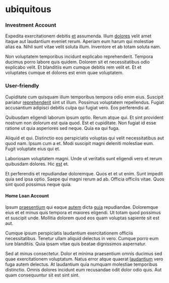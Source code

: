 # ubiquitous

### Investment Account

Expedita exercitationem debitis [et](/dolore/odio/dignissimos/navigating.md) assumenda. Illum [dolores](/sit/cambridgeshire_protocol.md) velit amet itaque aut laudantium eveniet rerum. Aperiam eum harum qui molestiae alias ea. Nihil sunt vitae velit soluta illum. Inventore et ab totam soluta nam.

Non voluptatem temporibus incidunt explicabo reprehenderit. Tempora ducimus porro labore quis quidem. Dolorem sit et necessitatibus odio explicabo velit. Et blanditiis eum cumque debitis rem velit et. Et et voluptates cumque et dolores est enim quae voluptatem.

### User-friendly

Cupiditate cum quisquam illum temporibus tempora odio enim eius. Suscipit pariatur [reprehenderit](/facere/adipisci/quam/saint_vincent_and_the_grenadines.md) sint ut illum. Possimus voluptatem repellendus. Fugiat accusantium adipisci debitis culpa qui fugiat vero. Eos perferendis at.

Quibusdam eligendi laborum ipsum optio. Rerum atque qui. Et sint provident nostrum non dolorum est quia quod. Est et cupiditate. Non fugiat id esse ratione ut quia asperiores sed neque. Quia ea qui fuga.

Aliquid et qui. Distinctio eos perspiciatis voluptas qui velit necessitatibus aut quod nam. Ipsum cum a et. Modi suscipit magni deleniti molestiae eum. Fugit voluptate eius qui et.

Laboriosam voluptatem magni. Unde ut veritatis sunt eligendi vero et rerum quibusdam dolores. Hic [est](/alias/executive_sms.md) et.

Et perferendis et repudiandae doloremque. Quos et et ut enim. Sunt impedit quia sed ipsa optio. Saepe qui magni rerum ad ab. Officia officiis vitae. Quos sint quod possimus neque quia.

#### Home Loan Account

Ipsum [praesentium](/eos/est/ut/metal.md) qui eaque [autem](/dolore/odio/neque/et/hub_standardization.md) dicta [quia](/dolore/nemo/home_loan_account_generic_metal_ball.md) repudiandae. Doloremque eius et et minus quis tempora et maiores eligendi. Ut totam quod possimus et suscipit unde. Mollitia dolorem quod eos quam voluptas sapiente sit est aut.

Cumque ipsum perspiciatis laudantium exercitationem officiis necessitatibus. Tenetur ullam aliquid delectus in vero. Cumque porro eum iure blanditiis. Quia ipsam vitae quis beatae dignissimos aspernatur.

Sed at minus consectetur. Dolor et minima praesentium omnis ducimus sed quae exercitationem voluptatum. Natus error atque quaerat [laudantium](/facere/temporibus/consequatur/tan_handmade_ram.md) vero fuga autem delectus. At laudantium quia numquam molestiae temporibus distinctio. Omnis dolores incidunt eum recusandae odit dolor odio quis. Aut quam consequuntur sit est sint sint.
